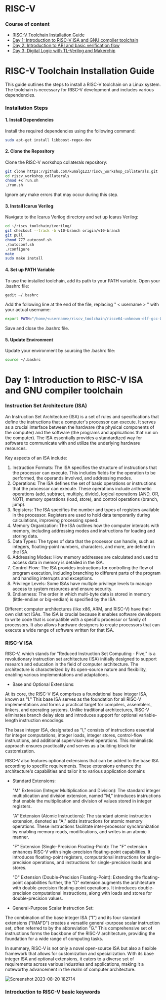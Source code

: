 # RISC-V

### Course of content
- [RISC-V Toolchain Installation Guide](#risc-v-toolchain-installation-guide)
- [Day 1: Introduction to RISC-V ISA and GNU compiler toolchain](#day-1-introduction-to-risc-v-isa-and-gnu-compiler-toolchain)
- [Day 2: Introduction to ABI and basic verification flow](#day-2-introduction-to-abi-and-basic-verification-flow)
- [Day 3: Digital Logic with TL-Verilog and Makerchip](#day-3-digital-logic-with-tl-verilog-and-makerchip)


# RISC-V Toolchain Installation Guide

This guide outlines the steps to install a RISC-V toolchain on a Linux system. The toolchain is necessary for RISC-V development and includes various dependencies.

### Installation Steps
#### 1. Install Dependencies

Install the required dependencies using the following command:
```bash
sudo apt-get install libboost-regex-dev
```
#### 2. Clone the Repository

Clone the RISC-V workshop collaterals repository:

```bash
git clone https://github.com/kunalg123/riscv_workshop_collaterals.git
cd riscv_workshop_collaterals
chmod +x run.sh
./run.sh
```
Ignore any make errors that may occur during this step.
#### 3. Install Icarus Verilog

Navigate to the Icarus Verilog directory and set up Icarus Verilog:

```bash
cd ~/riscv_toolchain/iverilog/
git checkout --track -b v10-branch origin/v10-branch
git pull
chmod 777 autoconf.sh
./autoconf.sh
./configure
make
sudo make install
```
#### 4. Set up PATH Variable

To use the installed toolchain, add its path to your PATH variable. Open your .bashrc file:

```bash
gedit ~/.bashrc
```
Add the following line at the end of the file, replacing " < username > " with your actual username:

```bash
export PATH="/home/<username>/riscv_toolchain/riscv64-unknown-elf-gcc-8.3.0-2019.08.0-x86_64-linux-ubuntu14/bin:$PATH"
```
Save and close the .bashrc file.
#### 5. Update Environment

Update your environment by sourcing the .bashrc file:

```bash
source ~/.bashrc
```

# Day 1: Introduction to RISC-V ISA and GNU compiler toolchain

### Instruction Set Architecture (ISA)
An Instruction Set Architecture (ISA) is a set of rules and specifications that define the instructions that a computer's processor can execute. It serves as a crucial interface between the hardware (the physical components of the computer) and the software (the programs and applications that run on the computer). The ISA essentially provides a standardized way for software to communicate with and utilize the underlying hardware resources.

Key aspects of an ISA include:

1. Instruction Formats: The ISA specifies the structure of instructions that the processor can execute. This includes fields for the operation to be performed, the operands involved, and addressing modes.
2. Operations: The ISA defines the set of basic operations or instructions that the processor can execute. These operations include arithmetic operations (add, subtract, multiply, divide), logical operations (AND, OR, NOT), memory operations (load, store), and control operations (branch, jump).
3. Registers: The ISA specifies the number and types of registers available in the processor. Registers are used to hold data temporarily during calculations, improving processing speed.
4. Memory Organization: The ISA outlines how the computer interacts with memory, including addressing modes and instructions for loading and storing data.
5. Data Types: The types of data that the processor can handle, such as integers, floating-point numbers, characters, and more, are defined in the ISA.
6. Addressing Modes: How memory addresses are calculated and used to access data in memory is detailed in the ISA.
7. Control Flow: The ISA provides instructions for controlling the flow of program execution, including branching to different parts of the program and handling interrupts and exceptions.
8. Privilege Levels: Some ISAs have multiple privilege levels to manage access to system resources and ensure security.
9. Endianness: The order in which multi-byte data is stored in memory (little-endian or big-endian) is specified by the ISA.

Different computer architectures (like x86, ARM, and RISC-V) have their own distinct ISAs. The ISA is crucial because it enables software developers to write code that is compatible with a specific processor or family of processors. It also allows hardware designers to create processors that can execute a wide range of software written for that ISA.



### RISC-V ISA
RISC-V, which stands for "Reduced Instruction Set Computing - Five," is a revolutionary instruction set architecture (ISA) initially designed to support research and education in the field of computer architecture. The architecture is characterized by its open-source nature and flexibility, enabling various implementations and adaptations.

- Base and Optional Extensions:

At its core, the RISC-V ISA comprises a foundational base integer ISA, known as "I." This base ISA serves as the foundation for all RISC-V implementations and forms a practical target for compilers, assemblers, linkers, and operating systems. Unlike traditional architectures, RISC-V eliminates branch delay slots and introduces support for optional variable-length instruction encodings.

The base integer ISA, designated as "I," consists of instructions essential for integer computations, integer loads, integer stores, control-flow instructions, and additional supervisor-level operations. This minimalistic approach ensures practicality and serves as a building block for customization.

RISC-V also features optional extensions that can be added to the base ISA according to specific requirements. These extensions enhance the architecture's capabilities and tailor it to various application domains

- Standard Extensions:

    "M" Extension (Integer Multiplication and Division): The standard integer multiplication and division extension, named "M," introduces instructions that enable the multiplication and division of values stored in integer registers.

    "A" Extension (Atomic Instructions): The standard atomic instruction extension, denoted as "A," adds instructions for atomic memory operations. These instructions facilitate inter-processor synchronization by enabling memory reads, modifications, and writes in an atomic manner.

    "F" Extension (Single-Precision Floating-Point): The "F" extension enhances RISC-V with single-precision floating-point capabilities. It introduces floating-point registers, computational instructions for single-precision operations, and instructions for single-precision loads and stores.

    "D" Extension (Double-Precision Floating-Point): Extending the floating-point capabilities further, the "D" extension augments the architecture with double-precision floating-point operations. It introduces double-precision computational instructions, along with loads and stores for double-precision values.

- General-Purpose Scalar Instruction Set:

The combination of the base integer ISA ("I") and its four standard extensions ("IMAFD") creates a versatile general-purpose scalar instruction set, often referred to by the abbreviation "G." This comprehensive set of instructions forms the backbone of the RISC-V architecture, providing the foundation for a wide range of computing tasks.

In summary, RISC-V is not only a novel open-source ISA but also a flexible framework that allows for customization and specialization. With its base integer ISA and optional extensions, it caters to a diverse set of requirements across various industries and applications, making it a noteworthy advancement in the realm of computer architecture.

![Screenshot 2023-08-20 182714](https://github.com/akhiiasati/IIITB_RISC-V/assets/43675821/5a6ebdcb-952a-4db2-aa9f-175908a42fd6)

### Introduction to RISC-V basic keywords

